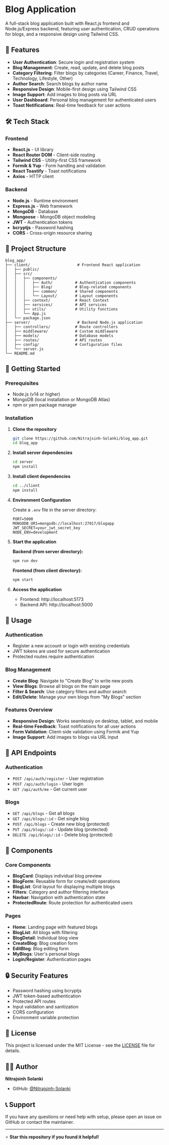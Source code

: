 # Blog Application

A full-stack blog application built with React.js frontend and Node.js/Express backend, featuring user authentication, CRUD operations for blogs, and a responsive design using Tailwind CSS.

## 🚀 Features

- **User Authentication**: Secure login and registration system
- **Blog Management**: Create, read, update, and delete blog posts
- **Category Filtering**: Filter blogs by categories (Career, Finance, Travel, Technology, Lifestyle, Other)
- **Author Search**: Search blogs by author name
- **Responsive Design**: Mobile-first design using Tailwind CSS
- **Image Support**: Add images to blog posts via URL
- **User Dashboard**: Personal blog management for authenticated users
- **Toast Notifications**: Real-time feedback for user actions

## 🛠️ Tech Stack

### Frontend
- **React.js** - UI library
- **React Router DOM** - Client-side routing
- **Tailwind CSS** - Utility-first CSS framework
- **Formik & Yup** - Form handling and validation
- **React Toastify** - Toast notifications
- **Axios** - HTTP client

### Backend
- **Node.js** - Runtime environment
- **Express.js** - Web framework
- **MongoDB** - Database
- **Mongoose** - MongoDB object modeling
- **JWT** - Authentication tokens
- **bcryptjs** - Password hashing
- **CORS** - Cross-origin resource sharing

## 📁 Project Structure

```
blog_app/
├── client/                     # Frontend React application
│   ├── public/
│   ├── src/
│   │   ├── components/
│   │   │   ├── Auth/          # Authentication components
│   │   │   ├── Blog/          # Blog-related components
│   │   │   ├── common/        # Shared components
│   │   │   └── Layout/        # Layout components
│   │   ├── context/           # React Context
│   │   ├── services/          # API services
│   │   ├── utils/             # Utility functions
│   │   └── App.js
│   └── package.json
├── server/                     # Backend Node.js application
│   ├── controllers/           # Route controllers
│   ├── middleware/            # Custom middleware
│   ├── models/                # Database models
│   ├── routes/                # API routes
│   ├── config/                # Configuration files
│   └── server.js
└── README.md
```

## 🚦 Getting Started

### Prerequisites
- Node.js (v14 or higher)
- MongoDB (local installation or MongoDB Atlas)
- npm or yarn package manager

### Installation

1. **Clone the repository**
   ```bash
   git clone https://github.com/Nitrajsinh-Solanki/blog_app.git
   cd blog_app
   ```

2. **Install server dependencies**
   ```bash
   cd server
   npm install
   ```

3. **Install client dependencies**
   ```bash
   cd ../client
   npm install
   ```

4. **Environment Configuration**
   
   Create a `.env` file in the server directory:
   ```env
   PORT=5000
   MONGODB_URI=mongodb://localhost:27017/blogapp
   JWT_SECRET=your_jwt_secret_key
   NODE_ENV=development
   ```

5. **Start the application**
   
   **Backend (from server directory):**
   ```bash
   npm run dev
   ```
   
   **Frontend (from client directory):**
   ```bash
   npm start
   ```

6. **Access the application**
   - Frontend: http://localhost:5173
   - Backend API: http://localhost:5000

## 📱 Usage

### Authentication
- Register a new account or login with existing credentials
- JWT tokens are used for secure authentication
- Protected routes require authentication

### Blog Management
- **Create Blog**: Navigate to "Create Blog" to write new posts
- **View Blogs**: Browse all blogs on the main page
- **Filter & Search**: Use category filters and author search
- **Edit/Delete**: Manage your own blogs from "My Blogs" section

### Features Overview
- **Responsive Design**: Works seamlessly on desktop, tablet, and mobile
- **Real-time Feedback**: Toast notifications for all user actions
- **Form Validation**: Client-side validation using Formik and Yup
- **Image Support**: Add images to blogs via URL input

## 🔧 API Endpoints

### Authentication
- `POST /api/auth/register` - User registration
- `POST /api/auth/login` - User login
- `GET /api/auth/me` - Get current user

### Blogs
- `GET /api/blogs` - Get all blogs
- `GET /api/blogs/:id` - Get single blog
- `POST /api/blogs` - Create new blog (protected)
- `PUT /api/blogs/:id` - Update blog (protected)
- `DELETE /api/blogs/:id` - Delete blog (protected)

## 🎨 Components

### Core Components
- **BlogCard**: Displays individual blog preview
- **BlogForm**: Reusable form for create/edit operations
- **BlogList**: Grid layout for displaying multiple blogs
- **Filters**: Category and author filtering interface
- **Navbar**: Navigation with authentication state
- **ProtectedRoute**: Route protection for authenticated users

### Pages
- **Home**: Landing page with featured blogs
- **BlogList**: All blogs with filtering
- **BlogDetail**: Individual blog view
- **CreateBlog**: Blog creation form
- **EditBlog**: Blog editing form
- **MyBlogs**: User's personal blogs
- **Login/Register**: Authentication pages

## 🔒 Security Features

- Password hashing using bcryptjs
- JWT token-based authentication
- Protected API routes
- Input validation and sanitization
- CORS configuration
- Environment variable protection


## 📝 License

This project is licensed under the MIT License - see the [LICENSE](LICENSE) file for details.

## 👨‍💻 Author

**Nitrajsinh Solanki**
- GitHub: [@Nitrajsinh-Solanki](https://github.com/Nitrajsinh-Solanki)


## 📞 Support

If you have any questions or need help with setup, please open an issue on GitHub or contact the maintainer.

---

⭐ **Star this repository if you found it helpful!**
